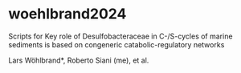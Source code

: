 # woehlbrand2024
Scripts for
Key role of Desulfobacteraceae in C-/S-cycles of marine sediments is based on congeneric catabolic-regulatory networks

Lars Wöhlbrand*, Roberto Siani (me), et al.
